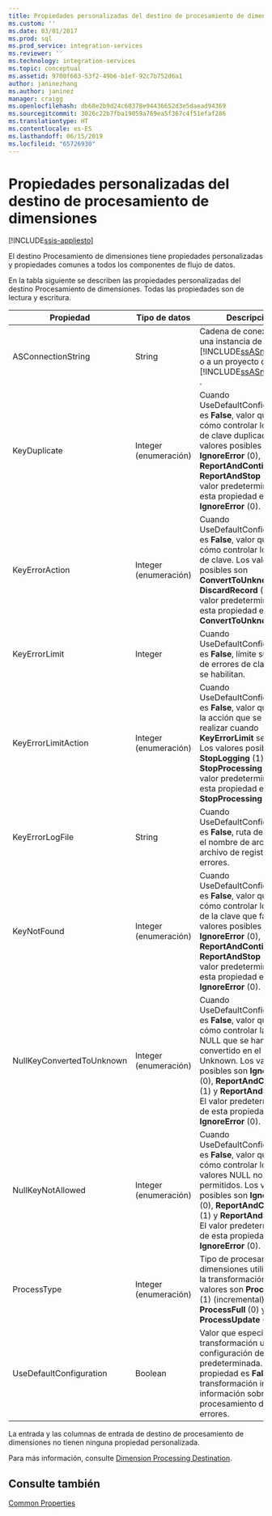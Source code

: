 ```yaml
---
title: Propiedades personalizadas del destino de procesamiento de dimensiones | Microsoft Docs
ms.custom: ''
ms.date: 03/01/2017
ms.prod: sql
ms.prod_service: integration-services
ms.reviewer: ''
ms.technology: integration-services
ms.topic: conceptual
ms.assetid: 9700f663-53f2-49b6-b1ef-92c7b752d6a1
author: janinezhang
ms.author: janinez
manager: craigg
ms.openlocfilehash: db68e2b9d24c60378e94436652d3e5daead94369
ms.sourcegitcommit: 3026c22b7fba19059a769ea5f367c4f51efaf286
ms.translationtype: HT
ms.contentlocale: es-ES
ms.lasthandoff: 06/15/2019
ms.locfileid: "65726930"
---
```

# <a name="dimension-processing-destination-custom-properies"></a>Propiedades personalizadas del destino de procesamiento de dimensiones

[!INCLUDE[ssis-appliesto](../../includes/ssis-appliesto-ssvrpluslinux-asdb-asdw-xxx.md)]


  El destino Procesamiento de dimensiones tiene propiedades personalizadas y propiedades comunes a todos los componentes de flujo de datos.  
  
 En la tabla siguiente se describen las propiedades personalizadas del destino Procesamiento de dimensiones. Todas las propiedades son de lectura y escritura.  
  
|Propiedad|Tipo de datos|Descripción|  
|--------------|---------------|-----------------|  
|ASConnectionString|String|Cadena de conexión a una instancia de [!INCLUDE[ssASnoversion](../../includes/ssasnoversion-md.md)] o a un proyecto de [!INCLUDE[ssASnoversion](../../includes/ssasnoversion-md.md)] .|  
|KeyDuplicate|Integer (enumeración)|Cuando UseDefaultConfiguration es **False**, valor que indica cómo controlar los errores de clave duplicada. Los valores posibles son **IgnoreError** (0), **ReportAndContinue** (1) y **ReportAndStop** (2). El valor predeterminado de esta propiedad es **IgnoreError** (0).|  
|KeyErrorAction|Integer (enumeración)|Cuando UseDefaultConfiguration es **False**, valor que indica cómo controlar los errores de clave. Los valores posibles son **ConvertToUnknown** (0) y **DiscardRecord** (1). El valor predeterminado de esta propiedad es **ConvertToUnknown** (0).|  
|KeyErrorLimit|Integer|Cuando UseDefaultConfiguration es **False**, límite superior de errores de clave que se habilitan.|  
|KeyErrorLimitAction|Integer (enumeración)|Cuando UseDefaultConfiguration es **False**, valor que indica la acción que se va a realizar cuando **KeyErrorLimit** se alcanza. Los valores posibles son **StopLogging** (1) y **StopProcessing** (0). El valor predeterminado de esta propiedad es **StopProcessing** (0).|  
|KeyErrorLogFile|String|Cuando UseDefaultConfiguration es **False**, ruta de acceso y el nombre de archivo del archivo de registro de errores.|  
|KeyNotFound|Integer (enumeración)|Cuando UseDefaultConfiguration es **False**, valor que indica cómo controlar los errores de la clave que falta. Los valores posibles son **IgnoreError** (0), **ReportAndContinue** (1) y **ReportAndStop** (2). El valor predeterminado de esta propiedad es **IgnoreError** (0).|  
|NullKeyConvertedToUnknown|Integer (enumeración)|Cuando UseDefaultConfiguration es **False**, valor que indica cómo controlar las claves NULL que se han convertido en el valor Unknown. Los valores posibles son **IgnoreError** (0), **ReportAndContinue** (1) y **ReportAndStop** (2). El valor predeterminado de esta propiedad es **IgnoreError** (0).|  
|NullKeyNotAllowed|Integer (enumeración)|Cuando UseDefaultConfiguration es **False**, valor que indica cómo controlar los valores NULL no permitidos. Los valores posibles son **IgnoreError** (0), **ReportAndContinue** (1) y **ReportAndStop** (2). El valor predeterminado de esta propiedad es **IgnoreError** (0).|  
|ProcessType|Integer (enumeración)|Tipo de procesamiento de dimensiones utilizado por la transformación. Los valores son **ProcessAdd** (1) (incremental), **ProcessFull** (0) y **ProcessUpdate** (2).|  
|UseDefaultConfiguration|Boolean|Valor que especifica si la transformación usa la configuración de errores predeterminada. Si esta propiedad es **False**, la transformación incluye información sobre el procesamiento de los errores.|  
  
 La entrada y las columnas de entrada de destino de procesamiento de dimensiones no tienen ninguna propiedad personalizada.  
  
 Para más información, consulte [Dimension Processing Destination](../../integration-services/data-flow/dimension-processing-destination.md).  
  
## <a name="see-also"></a>Consulte también  
 [Common Properties](https://msdn.microsoft.com/library/51973502-5cc6-4125-9fce-e60fa1b7b796)  
  
  
